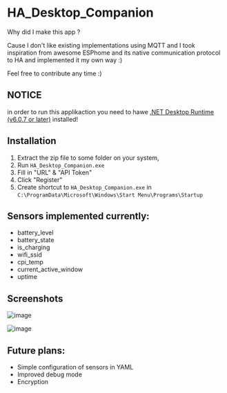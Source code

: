 # HA_Desktop_Companion
Why did I make this app ? 

Cause I don't like existing implementations using MQTT and I took inspiration from awesome ESPhome and its native communication protocol to HA and implemented it my own way :)

Feel free to contribute any time :)

## NOTICE
in order to run this applikaction you need to hawe [.NET Desktop Runtime (v6.0.7 or later)]([https://duckduckgo.com](https://download.visualstudio.microsoft.com/download/pr/b4a17a47-2fe8-498d-b817-30ad2e23f413/00020402af25ba40990c6cc3db5cb270/windowsdesktop-runtime-6.0.8-win-x64.exe)) installed!

## Installation
1) Extract the zip file to some folder on your system, 
2) Run `HA_Desktop_Companion.exe`
3) Fill in "URL" & "API Token"
4) Click "Register"
2) Create shortcut to `HA_Desktop_Companion.exe` in `C:\ProgramData\Microsoft\Windows\Start Menu\Programs\Startup`

## Sensors implemented currently:
- battery_level
- battery_state
- is_charging
- wifi_ssid
- cpi_temp
- current_active_window
- uptime

## Screenshots

![image](https://user-images.githubusercontent.com/22167469/184820849-c2932b91-a4ee-4c0d-a220-58ab01444c29.png)

![image](https://user-images.githubusercontent.com/22167469/184820793-09eac437-ff73-4015-b2e6-9dcf952bcafe.png)


## Future plans:
- Simple configuration of sensors in YAML
- Improved debug mode
- Encryption
